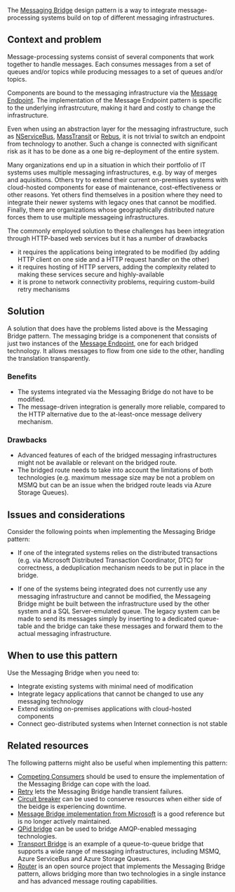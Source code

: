 The [Messaging Bridge](https://www.enterpriseintegrationpatterns.com/patterns/messaging/MessagingBridge.html) design pattern is a way to integrate message-processing systems build on top of different messaging infrastructures.

## Context and problem

Message-processing systems consist of several components that work together to handle messages. Each consumes messages from a set of queues and/or topics while producing messages to a set of queues and/or topics. 

Components are bound to the messaging infrastructure via the [Message Endpoint](https://www.enterpriseintegrationpatterns.com/patterns/messaging/MessageEndpoint.html). The implementation of the Message Endpoint pattern is specific to the underlying infrastrcuture, making it hard and costly to change the infrastructure. 

Even when using an abstraction layer for the messaging infrastructure, such as [NServiceBus](https://particular.net/nservicebus), [MassTransit](https://masstransit.io/) or [Rebus](https://rebus.fm/what-is-rebus/), it is not trivial to switch an endpoint from technology to another. Such a change is connected with significant risk as it has to be done as a one big re-deployment of the entire system.

Many organizations end up in a situation in which their portfolio of IT systems uses multiple messaging infrastructures, e.g. by way of merges and aquisitions. Others try to extend their current on-premises systems with cloud-hosted components for ease of maintenance, cost-effectiveness or other reasons. Yet others find themselves in a position where they need to integrate their newer systems with legacy ones that cannot be modified. Finally, there are organizations whose geographically distributed nature forces them to use multiple messageing infrastructures.

The commonly employed solution to these challenges has been integration through HTTP-based web services but it has a number of drawbacks
- it requires the applications being integrated to be modified (by adding HTTP client on one side and a HTTP request handler on the other)
- it requires hosting of HTTP servers, adding the complexity related to making these services secure and highly-available
- it is prone to network connectivity problems, requiring custom-build retry mechanisms

## Solution

A solution that does have the problems listed above is the Messaging Bridge pattern. The messaging bridge is a componenent that consists of just two instances of the [Message Endpoint](https://www.enterpriseintegrationpatterns.com/patterns/messaging/MessageEndpoint.html), one for each bridged technology. It allows messages to flow from one side to the other, handling the translation transparently.

### Benefits

- The systems integrated via the Messaging Bridge do not have to be modified.
- The message-driven integration is generally more reliable, compared to the HTTP alternative due to the at-least-once message delivery mechanism.

### Drawbacks

- Advanced features of each of the bridged messaging infrastructures might not be available or relevant on the bridged route.
- The bridged route needs to take into account the limitations of both technologies (e.g. maximum message size may be not a problem on MSMQ but can be an issue when the bridged route leads via Azure Storage Queues).

## Issues and considerations

Consider the following points when implementing the Messaging Bridge pattern:

- If one of the integrated systems relies on the distributed transactions (e.g. via Microsoft Distributed Transaction Coordinator, DTC) for correctness, a deduplication mechanism needs to be put in place in the bridge.

- If one of the systems being integrated does not currently use any messaging infrastructure and cannot be modified, the Messageing Bridge might be built between the infrastructure used by the other system and a SQL Server-emulated queue. The legacy system can be made to send its messages simply by inserting to a dedicated queue-table and the bridge can take these messages and forward them to the actual messaging infrastructure.

## When to use this pattern

Use the Messaging Bridge when you need to:

- Integrate existing systems with minimal need of modification
- Integrate legacy applications that cannot be changed to use any messaging technology
- Extend existing on-premises applications with cloud-hosted components
- Connect geo-distributed systems when Internet connection is not stable


## Related resources

The following patterns might also be useful when implementing this pattern:

- [Competing Consumers](../../patterns/ccompeting-consumers.yml) should be used to ensure the implementation of the Messaging Bridge can cope with the load.
- [Retry](../../patterns/retry.yml) lets the Messaging Bridge handle transient failures.
- [Circuit breaker](../../patterns/circuit-breaker.yml) can be used to conserve resources when either side of the beidge is experiencing downtime.
- [Message Bridge implementation from Microsoft](https://github.com/Microsoft/Microsoft-Message-Bridge) is a good reference but is no longer actively maintained.
- [QPid bridge](https://openmama.finos.org/openmama_qpid_bridge.html) can be used to bridge AMQP-enabled messaging technologies.
- [Transport Bridge](https://docs.particular.net/nservicebus/bridge/) is an example of a queue-to-queue bridge that supports a wide range of messaging infrastructures, including MSMQ, Azure ServiceBus and Azure Storage Queues.
- [Router](https://github.com/SzymonPobiega/NServiceBus.Router) is an open source project that implements the Messaging Bridge pattern, allows bridging more than two technologies in a single instance and has advanced message routing capabilities.
